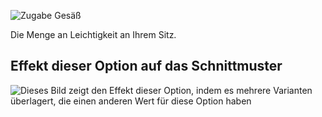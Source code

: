 ![Zugabe Gesäß](./seatease.svg)

Die Menge an Leichtigkeit an Ihrem Sitz.

## Effekt dieser Option auf das Schnittmuster

![Dieses Bild zeigt den Effekt dieser Option, indem es mehrere Varianten überlagert, die einen anderen Wert für diese Option haben](carlton_seatease_sample.svg "Effekt dieser Option auf das Schnittmuster")
